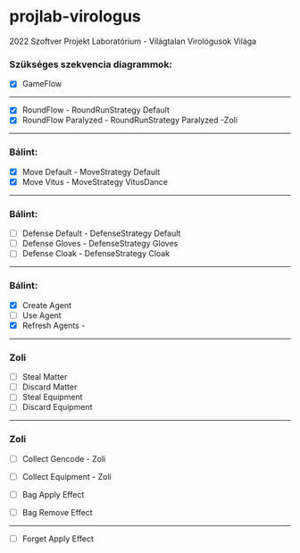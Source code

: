 # projlab-virologus
2022 Szoftver Projekt Laboratórium - Világtalan Virológusok Világa


### Szükséges szekvencia diagrammok: 
    
- [x] GameFlow 
---
- [x] RoundFlow - RoundRunStrategy Default
- [x] RoundFlow Paralyzed - RoundRunStrategy Paralyzed -Zoli
---
### Bálint:
- [X] Move Default - MoveStrategy Default
- [X] Move Vitus - MoveStrategy VitusDance
---
### Bálint:
- [ ] Defense Default - DefenseStrategy Default
- [ ] Defense Gloves - DefenseStrategy Gloves
- [ ] Defense Cloak - DefenseStrategy Cloak
---
### Bálint: 
- [X] Create Agent
- [ ] Use Agent
- [X] Refresh Agents - 
---
### Zoli
- [ ] Steal Matter
- [ ] Discard Matter
- [ ] Steal Equipment
- [ ] Discard Equipment
---
### Zoli
- [ ] Collect Gencode - Zoli
- [ ] Collect Equipment - Zoli

- [ ] Bag Apply Effect
- [ ] Bag Remove Effect
---
- [ ] Forget Apply Effect


